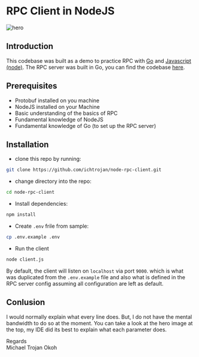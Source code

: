 # RPC Client in NodeJS

![hero](https://res.cloudinary.com/ichtrojan/image/upload/v1588771860/Screenshot_2020-05-06_at_14.29.28_bub5m3.png)

## Introduction

This codebase was built as a demo to practice RPC with [Go](https://golang.org) and [Javascript (node)](http://nodejs.org).
The RPC server was built in Go, you can find the codebase [here](https://github.com/ichtrojan/grpc-server).

## Prerequisites
* Protobuf installed on you machine
* NodeJS installed on your Machine
* Basic understanding of the basics of RPC
* Fundamental knowledge of NodeJS
* Fundamental knowledge of Go (to set up the RPC server)

## Installation

* clone this repo by running:

```bash
git clone https://github.com/ichtrojan/node-rpc-client.git
```

* change directory into the repo:

```bash
cd node-rpc-client
```

* Install dependencies:

```bash
npm install
```

* Create `.env` frile from sample:

```bash
cp .env.example .env
```

* Run the client

```bash
node client.js
```

By default, the client will listen on `localhost` via port `9000`. which is what was duplicated from the `.env.example` file and also what is defined in the RPC server config assuming all configuration are left as default.

## Conlusion

I would normally explain what every line does. But, I do not have the mental bandwidth to do so at the moment.
You can take a look at the hero image at the top, my IDE did its best to explain what each parameter does.

Regards <br/>
Michael Trojan Okoh 
